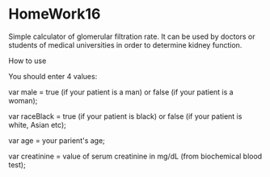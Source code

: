# HomeWork16
Simple calculator of glomerular filtration rate. 
It can be used by doctors or students of medical universities in order to determine kidney function.

How to use

You should enter 4 values:

var male = true (if your patient is a man) or false (if your patient is a woman);

var raceBlack = true (if your patient is black) or false (if your patient is white, Asian etc);

var age = your parient's age;

var creatinine = value of serum creatinine in mg/dL (from biochemical blood test);
